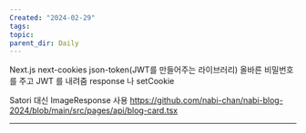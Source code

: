 ```yaml
---
Created: "2024-02-29"
tags: 
topic: 
parent_dir: Daily
---
```

Next.js next-cookies json-token(JWT를 만들어주는 라이브러리)
올바른 비밀번호를 주고 JWT 를 내려줌
response 나 setCookie 

Satori 대신 ImageResponse 사용
https://github.com/nabi-chan/nabi-blog-2024/blob/main/src/pages/api/blog-card.tsx

---  

